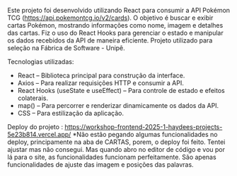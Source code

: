 Este projeto foi desenvolvido utilizando React para consumir a API Pokémon TCG (https://api.pokemontcg.io/v2/cards). O objetivo é buscar e exibir cartas Pokémon, mostrando informações como nome, imagem e detalhes das cartas.
Fiz o uso do React Hooks para gerenciar o estado e manipular os dados recebidos da API de maneira eficiente.
Projeto utilizado para seleção na Fábrica de Software - Unipê.

Tecnologias utilizadas: 
- React – Biblioteca principal para construção da interface.
- Axios – Para realizar requisições HTTP e consumir a API.
- React Hooks (useState e useEffect) – Para controle de estado e efeitos colaterais.
- map() – Para percorrer e renderizar dinamicamente os dados da API.
- CSS – Para estilização da aplicação.

Deploy do projeto : https://workshop-frontend-2025-1-haydees-projects-5e23b814.vercel.app/
*Não estão pegando algumas funcionalidades no deploy, principamente na aba de CARTAS, porem, o deploy foi feito. Tentei ajustar mas não consegui. Mas quando abro no editor de código e vou por lá para o site, as funcionalidades funcionam perfeitamente. São apenas funcionalidades de ajuste das imagem e posições das palavras.
